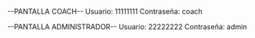 --PANTALLA COACH--
  Usuario: 11111111
  Contraseña: coach

--PANTALLA ADMINISTRADOR--
  Usuario: 22222222
  Contraseña: admin 
